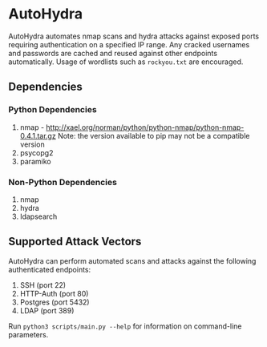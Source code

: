 # AutoHydra
AutoHydra automates nmap scans and hydra attacks against exposed ports requiring authentication on a specified IP range. Any cracked usernames and passwords are cached and reused against other endpoints automatically. Usage of wordlists such as `rockyou.txt` are encouraged.

## Dependencies

### Python Dependencies

1. nmap - http://xael.org/norman/python/python-nmap/python-nmap-0.4.1.tar.gz
Note: the version available to pip may not be a compatible version
2. psycopg2
3. paramiko

### Non-Python Dependencies

1. nmap
2. hydra
3. ldapsearch

## Supported Attack Vectors

AutoHydra can perform automated scans and attacks against the following authenticated endpoints:

1. SSH (port 22)
2. HTTP-Auth (port 80)
3. Postgres (port 5432)
4. LDAP (port 389)

Run `python3 scripts/main.py --help` for information on command-line parameters.